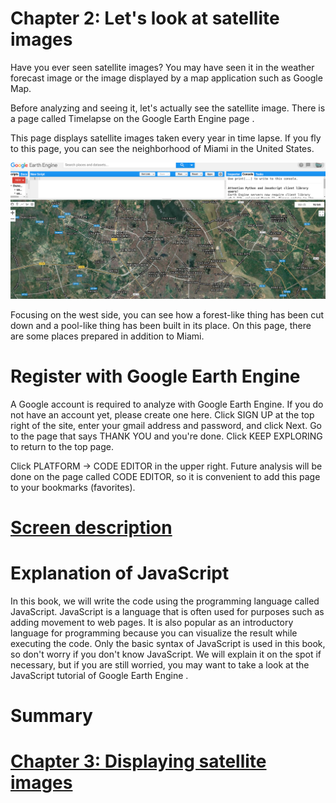 # Chapter 2: Let's look at satellite images
Have you ever seen satellite images? You may have seen it in the weather forecast image or the image displayed by a map application such as Google Map.

Before analyzing and seeing it, let's actually see the satellite image. There is a page called Timelapse on the Google Earth Engine page .

This page displays satellite images taken every year in time lapse. If you fly to this page, you can see the neighborhood of Miami in the United States.

![Figure 1](https://github.com/faalkao/GEE/blob/master/chapter_2_Satellite_image/pictures/c21.png)

Focusing on the west side, you can see how a forest-like thing has been cut down and a pool-like thing has been built in its place. On this page, there are some places prepared in addition to Miami.

# Register with Google Earth Engine
A Google account is required to analyze with Google Earth Engine. If you do not have an account yet, please create one here. Click SIGN UP at the top right of the site, enter your gmail address and password, and click Next. Go to the page that says THANK YOU and you're done. Click KEEP EXPLORING to return to the top page.

Click PLATFORM → CODE EDITOR in the upper right. Future analysis will be done on the page called CODE EDITOR, so it is convenient to add this page to your bookmarks (favorites).

# [Screen description](https://earthengine.google.com/platform/)
# Explanation of JavaScript
In this book, we will write the code using the programming language called JavaScript. JavaScript is a language that is often used for purposes such as adding movement to web pages. It is also popular as an introductory language for programming because you can visualize the result while executing the code. Only the basic syntax of JavaScript is used in this book, so don't worry if you don't know JavaScript. We will explain it on the spot if necessary, but if you are still worried, you may want to take a look at the JavaScript tutorial of Google Earth Engine .

# Summary
# [Chapter 3: Displaying satellite images]()


